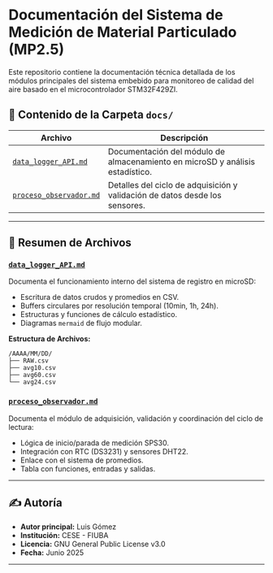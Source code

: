# Documentación del Sistema de Medición de Material Particulado (MP2.5)

Este repositorio contiene la documentación técnica detallada de los módulos principales del sistema embebido para monitoreo de calidad del aire basado en el microcontrolador STM32F429ZI.

## 📂 Contenido de la Carpeta `docs/`

| Archivo                                            | Descripción                                                                   |
| -------------------------------------------------- | ----------------------------------------------------------------------------- |
| [`data_logger_API.md`](./data_logger_API.md)       | Documentación del módulo de almacenamiento en microSD y análisis estadístico. |
| [`proceso_observador.md`](./proceso_observador.md) | Detalles del ciclo de adquisición y validación de datos desde los sensores.   |

---

## 📓 Resumen de Archivos

### [`data_logger_API.md`](./data_logger_API.md)

Documenta el funcionamiento interno del sistema de registro en microSD:

* Escritura de datos crudos y promedios en CSV.
* Buffers circulares por resolución temporal (10min, 1h, 24h).
* Estructuras y funciones de cálculo estadístico.
* Diagramas `mermaid` de flujo modular.

**Estructura de Archivos:**

```
/AAAA/MM/DD/
├── RAW.csv
├── avg10.csv
├── avg60.csv
└── avg24.csv
```

### [`proceso_observador.md`](./proceso_observador.md)

Documenta el módulo de adquisición, validación y coordinación del ciclo de lectura:

* Lógica de inicio/parada de medición SPS30.
* Integración con RTC (DS3231) y sensores DHT22.
* Enlace con el sistema de promedios.
* Tabla con funciones, entradas y salidas.

---

## ✍️ Autoría

* **Autor principal:** Luis Gómez
* **Institución:** CESE - FIUBA
* **Licencia:** GNU General Public License v3.0
* **Fecha:** Junio 2025

---
